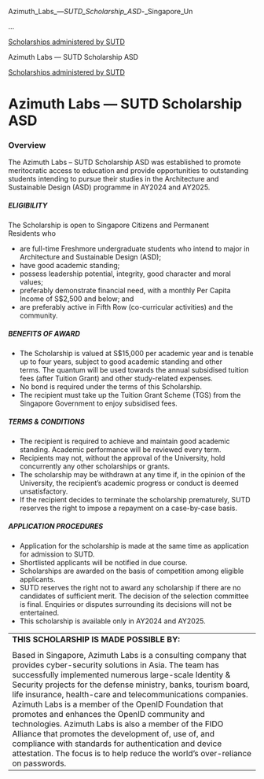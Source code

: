 Azimuth_Labs_—_SUTD_Scholarship_ASD_-_Singapore_Un



…

 [Scholarships administered by SUTD](/admissions/undergraduate/scholarship/sutd-administered) 

Azimuth Labs — SUTD Scholarship ASD

[Scholarships administered by SUTD](https://www.sutd.edu.sg/admissions/undergraduate/scholarship/sutd-administered)

Azimuth Labs — SUTD Scholarship ASD
===================================

### Overview



The Azimuth Labs – SUTD Scholarship ASD was established to promote meritocratic access to education and provide opportunities to outstanding students intending to pursue their studies in the Architecture and Sustainable Design (ASD) programme in AY2024 and AY2025.



##### **ELIGIBILITY**



The Scholarship is open to Singapore Citizens and Permanent Residents who



* are full-time Freshmore undergraduate students who intend to major in Architecture and Sustainable Design (ASD);
* have good academic standing;
* possess leadership potential, integrity, good character and moral values;
* preferably demonstrate financial need, with a monthly Per Capita Income of S$2,500 and below; and
* are preferably active in Fifth Row (co-curricular activities) and the community.


##### **BENEFITS OF AWARD**



* The Scholarship is valued at S$15,000 per academic year and is tenable up to four years, subject to good academic standing and other terms. The quantum will be used towards the annual subsidised tuition fees (after Tuition Grant) and other study-related expenses.
* No bond is required under the terms of this Scholarship.
* The recipient must take up the Tuition Grant Scheme (TGS) from the Singapore Government to enjoy subsidised fees.


##### **TERMS & CONDITIONS**



* The recipient is required to achieve and maintain good academic standing. Academic performance will be reviewed every term.
* Recipients may not, without the approval of the University, hold concurrently any other scholarships or grants.
* The scholarship may be withdrawn at any time if, in the opinion of the University, the recipient’s academic progress or conduct is deemed unsatisfactory.
* If the recipient decides to terminate the scholarship prematurely, SUTD reserves the right to impose a repayment on a case-by-case basis.


##### **APPLICATION PROCEDURES**



* Application for the scholarship is made at the same time as application for admission to SUTD.
* Shortlisted applicants will be notified in due course.
* Scholarships are awarded on the basis of competition among eligible applicants.
* SUTD reserves the right not to award any scholarship if there are no candidates of sufficient merit. The decision of the selection committee is final. Enquiries or disputes surrounding its decisions will not be entertained.
* This scholarship is available only in AY2024 and AY2025.


|  |
| --- |
| **THIS SCHOLARSHIP IS MADE POSSIBLE BY:** |
|  |
| Based in Singapore, Azimuth Labs is a consulting company that provides cyber-security solutions in Asia. The team has successfully implemented numerous large-scale Identity & Security projects for the defense ministry, banks, tourism board, life insurance, health-care and telecommunications companies. Azimuth Labs is a member of the OpenID Foundation that promotes and enhances the OpenID community and technologies. Azimuth Labs is also a member of the FIDO Alliance that promotes the development of, use of, and compliance with standards for authentication and device attestation. The focus is to help reduce the world’s over-reliance on passwords. |

